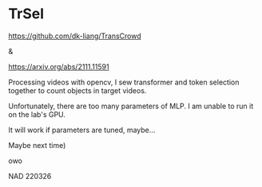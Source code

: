 # TrSel

https://github.com/dk-liang/TransCrowd

&

https://arxiv.org/abs/2111.11591

Processing videos with opencv, I sew transformer and token selection together to count objects in target videos.

Unfortunately, there are too many parameters of MLP. I am unable to run it on the lab's GPU.

It will work if parameters are tuned, maybe...

Maybe next time)

owo 

NAD 220326